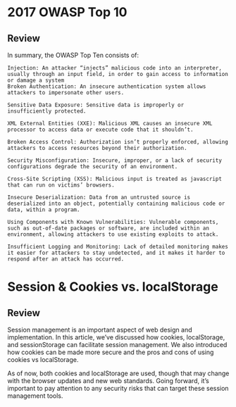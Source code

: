 # 2017 OWASP Top 10

## Review

In summary, the OWASP Top Ten consists of:

    Injection: An attacker “injects” malicious code into an interpreter, usually through an input field, in order to gain access to information or damage a system
    Broken Authentication: An insecure authentication system allows attackers to impersonate other users.

    Sensitive Data Exposure: Sensitive data is improperly or insufficiently protected.

    XML External Entities (XXE): Malicious XML causes an insecure XML processor to access data or execute code that it shouldn’t.

    Broken Access Control: Authorization isn’t properly enforced, allowing attackers to access resources beyond their authorization.

    Security Misconfiguration: Insecure, improper, or a lack of security configurations degrade the security of an environment.

    Cross-Site Scripting (XSS): Malicious input is treated as javascript that can run on victims’ browsers.

    Insecure Deserialization: Data from an untrusted source is deserialized into an object, potentially containing malicious code or data, within a program.

    Using Components with Known Vulnerabilities: Vulnerable components, such as out-of-date packages or software, are included within an environment, allowing attackers to use existing exploits to attack.

    Insufficient Logging and Monitoring: Lack of detailed monitoring makes it easier for attackers to stay undetected, and it makes it harder to respond after an attack has occurred.

# Session & Cookies vs. localStorage

## Review

Session management is an important aspect of web design and implementation. In this article, we’ve discussed how cookies, localStorage, and sessionStorage can facilitate session management. We also introduced how cookies can be made more secure and the pros and cons of using cookies vs localStorage.

As of now, both cookies and localStorage are used, though that may change with the browser updates and new web standards. Going forward, it’s important to pay attention to any security risks that can target these session management tools.
